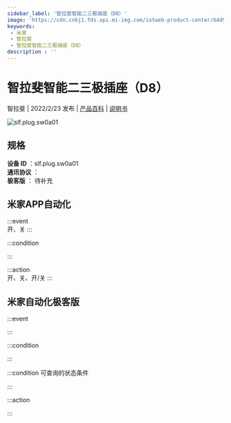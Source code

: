 ```yaml
---
sidebar_label: '智拉斐智能二三极插座（D8）'
image: 'https://cdn.cnbj1.fds.api.mi-img.com/iotweb-product-center/b4d94937cf88a43ef4c5c76a9e6dc39c_1632559373709.png?GalaxyAccessKeyId=AKVGLQWBOVIRQ3XLEW&Expires=9223372036854775807&Signature=HW6Yka75QpLQglgOilPlQ0uwDRE='
keywords: 
 - 米家
 - 智拉斐
 - 智拉斐智能二三极插座（D8）
description : ''
---
```

# 智拉斐智能二三极插座（D8）

智拉斐 | 2022/2/23 发布 | [产品百科](https://home.mi.com/webapp/content/baike/product/index.html?model=slf.plug.sw0a01/) | [说明书](https://home.mi.com/views/introduction.html?model=slf.plug.sw0a01&region=cn)

![slf.plug.sw0a01](https://cdn.cnbj1.fds.api.mi-img.com/iotweb-product-center/b4d94937cf88a43ef4c5c76a9e6dc39c_1632559373709.png?GalaxyAccessKeyId=AKVGLQWBOVIRQ3XLEW&Expires=9223372036854775807&Signature=HW6Yka75QpLQglgOilPlQ0uwDRE=)

## 规格  
> 
**设备 ID** ：slf.plug.sw0a01  
**通讯协议** ：  
**极客版**  ： 待补充 


## 米家APP自动化  

:::event  
开、关
:::

:::condition  

:::

:::action   
开、关、开/关
:::

## 米家自动化极客版  

:::event  

:::

:::condition  

:::

:::condition 可查询的状态条件  

:::

:::action  

:::

        
